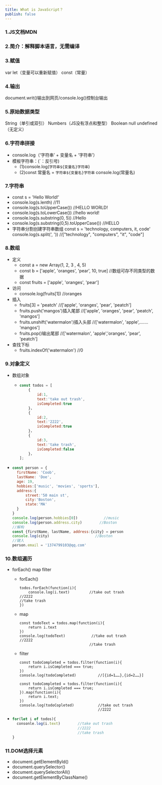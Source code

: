 ```yaml
---
title: What is JavaScript？
publish: false
---
```


### 1.JS文档MDN 

### 2.简介：解释脚本语言，无需编译

### 3.赋值

var    let（变量可以重新赋值）    const（常量）

### 4.输出

document.writ()输出到网页/console.log()控制台输出

### 5.原始数据类型

String（单引或双引）	Numbers（JS没有浮点和整型）	Boolean	null	undefined（无定义）

### 6.字符串拼接

* console.log（‘字符串’ + 变量名 + ‘字符串’）
* 模板字符串：(`：反引号)
  * (1)console.log(`字符串${变量名}字符串`)
  * (2)const 常量名 = `字符串${变量名}字符串`         console.log(常量名)

### 7.字符串

* const s = 'Hello World!'
* console.log(s.lenth)                //11
* console.log(s.toUpperCase())                //HELLO WORLD!
* console.log(s.toLowerCase())                //hello world!
* console.log(s.substring(0, 5))                //Hello
* console.log(s.substring(0,5).toUpperCase())             //HELLO
* 字符串分割创建字符串数组 const s = 'technology, computers, it, code'      console.log(s.split(', '))                     //["technology", "computers", "it", "code"]

### 8.数组

* 定义
  * const a = new Array(1, 2, 3 , 4, 5)
  * const b = ['apple', 'oranges', 'pear', 10, true]   //数组可存不同类型的数据
  * const fruits = ['apple', 'oranges', 'pear']
* 访问
  * console.log(fruits[1])				//oranges
* 插入
  * fruits[3] = 'peatch'             //['apple', 'oranges', 'pear', 'peatch']
  * fruits.push('mangos')插入尾部     //['apple', 'oranges', 'pear', 'peatch', 'mangos']
  * fruits.unshift('watermalon')插入头部     //['watermalon', 'apple',.…… 'mangos']
  * fruits.pop()输出尾部                  //['watermalon', 'apple','oranges', 'pear', 'peatch']
* 查找下标
  * fruits.indexOf('watermalon')			//0

### 9.对象定义

* 数组对象

  * ```js
    const todos = [
        {
            id:1,
            text:'take out trash',
            isCompleted:true
        }，
        {
            id:2,
            text:'2222',
            isCompleted:true
        }，
        {
            id:3,
            text:'take trash',
            isCompleted:false
        }，
    ];
    ```

    

* ```js
  const person = {
  	firstName: 'Coob',
  	lastName: 'Doe',
  	age: 19,
  	hobbies:['music', 'movies', 'sports'],
  	address:{
  		street:'50 main st',
  		city:'Boston',
  		state:'MA'
  	}
  }
  console.log(person.hobbies[0])			//music
  console.log(person.address.city)        //Boston
  //解构
  const {firstName, lastName, address:{city} = person
  console.log(city)						//Boston
  //键入
  person.email = '1374799103@qq.com'
  ```

### 10.数组遍历

* forEach() map filter

  * forEach()

    ```JS
    todos.forEach(function(i){
    	console.log(i.text)         //take out trash                                				 //2222                                							  //take trash
    })
    ```

  * map

    ```JS
    const todoText = todos.map(function(i){
    	return i.text
    })
    console.log(todoText)			 //take out trash                                				 	//2222  
    								//take trash
    ```

  * filter

    ```JS
    const todoCompleted = todos.filter(function(i){
        return i.isCompleted === true;
    })
    console.log(todoCompleted)			//[{id=1……},{id=2……}]
    
    const todoCompleted = todos.filter(function(i){
        return i.isCompleted === true;
    }).map(function(i){
      	return i.text;  
    })
    console.log(todoCopleted)			//take out trash
    									//2222
    ```

    

* ```js
  for(let i of todos){
  	consonle.log(i.text)		//take out trash
  								//2222
  								//take trash
  }
  ```


### 11.DOM选择元素

* document.getElementById()
* document.querySelector()
* document.querySelectorAll()
* document.getElementByClassName()



